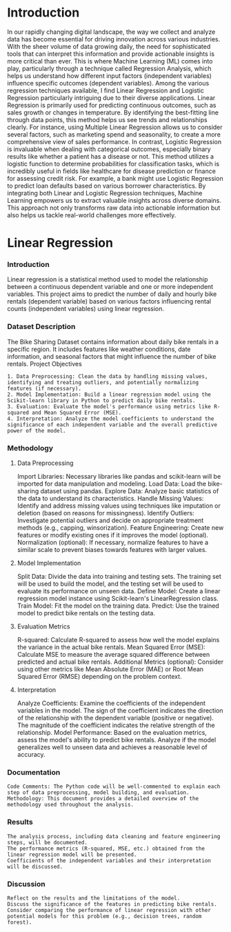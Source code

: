 # Introduction

In our rapidly changing digital landscape, the way we collect and analyze data has become essential for driving innovation across various industries. With the sheer volume of data growing daily, the need for sophisticated tools that can interpret this information and provide actionable insights is more critical than ever. This is where Machine Learning (ML) comes into play, particularly through a technique called Regression Analysis, which helps us understand how different input factors (independent variables) influence specific outcomes (dependent variables). Among the various regression techniques available, I find Linear Regression and Logistic Regression particularly intriguing due to their diverse applications. Linear Regression is primarily used for predicting continuous outcomes, such as sales growth or changes in temperature. By identifying the best-fitting line through data points, this method helps us see trends and relationships clearly. For instance, using Multiple Linear Regression allows us to consider several factors, such as marketing spend and seasonality, to create a more comprehensive view of sales performance. In contrast, Logistic Regression is invaluable when dealing with categorical outcomes, especially binary results like whether a patient has a disease or not. This method utilizes a logistic function to determine probabilities for classification tasks, which is incredibly useful in fields like healthcare for disease prediction or finance for assessing credit risk. For example, a bank might use Logistic Regression to predict loan defaults based on various borrower characteristics. By integrating both Linear and Logistic Regression techniques, Machine Learning empowers us to extract valuable insights across diverse domains. This approach not only transforms raw data into actionable information but also helps us tackle real-world challenges more effectively.





# Linear Regression

### Introduction

Linear regression is a statistical method used to model the relationship between a continuous dependent variable and one or more independent variables. This project aims to predict the number of daily and hourly bike rentals (dependent variable) based on various factors influencing rental counts (independent variables) using linear regression.  

### Dataset Description

The Bike Sharing Dataset contains information about daily bike rentals in a specific region. It includes features like weather conditions, date information, and seasonal factors that might influence the number of bike rentals.
Project Objectives

    1. Data Preprocessing: Clean the data by handling missing values, identifying and treating outliers, and potentially normalizing features (if necessary).
    2. Model Implementation: Build a linear regression model using the Scikit-learn library in Python to predict daily bike rentals.
    3. Evaluation: Evaluate the model's performance using metrics like R-squared and Mean Squared Error (MSE).
    4. Interpretation: Analyze the model coefficients to understand the significance of each independent variable and the overall predictive power of the model.

### Methodology
1. Data Preprocessing

    Import Libraries: Necessary libraries like pandas and scikit-learn will be imported for data manipulation and modeling.
    Load Data: Load the bike-sharing dataset using pandas.
    Explore Data: Analyze basic statistics of the data to understand its characteristics.
    Handle Missing Values: Identify and address missing values using techniques like imputation or deletion (based on reasons for missingness).
    Identify Outliers: Investigate potential outliers and decide on appropriate treatment methods (e.g., capping, winsorization).
    Feature Engineering: Create new features or modify existing ones if it improves the model (optional).
    Normalization (optional): If necessary, normalize features to have a similar scale to prevent biases towards features with larger values.

2. Model Implementation

    Split Data: Divide the data into training and testing sets. The training set will be used to build the model, and the testing set will be used to evaluate its performance on unseen data.
    Define Model: Create a linear regression model instance using Scikit-learn's LinearRegression class.
    Train Model: Fit the model on the training data.
    Predict: Use the trained model to predict bike rentals on the testing data.

3. Evaluation Metrics

    R-squared: Calculate R-squared to assess how well the model explains the variance in the actual bike rentals.
    Mean Squared Error (MSE): Calculate MSE to measure the average squared difference between predicted and actual bike rentals.
    Additional Metrics (optional): Consider using other metrics like Mean Absolute Error (MAE) or Root Mean Squared Error (RMSE) depending on the problem context.

4. Interpretation

    Analyze Coefficients: Examine the coefficients of the independent variables in the model. The sign of the coefficient indicates the direction of the relationship with the dependent variable (positive or negative). The magnitude of the coefficient indicates the relative strength of the relationship.
    Model Performance: Based on the evaluation metrics, assess the model's ability to predict bike rentals. Analyze if the model generalizes well to unseen data and achieves a reasonable level of accuracy.

### Documentation

    Code Comments: The Python code will be well-commented to explain each step of data preprocessing, model building, and evaluation.
    Methodology: This document provides a detailed overview of the methodology used throughout the analysis.

### Results

    The analysis process, including data cleaning and feature engineering steps, will be documented.
    The performance metrics (R-squared, MSE, etc.) obtained from the linear regression model will be presented.
    Coefficients of the independent variables and their interpretation will be discussed.

### Discussion

    Reflect on the results and the limitations of the model.
    Discuss the significance of the features in predicting bike rentals.
    Consider comparing the performance of linear regression with other potential models for this problem (e.g., decision trees, random forest).

